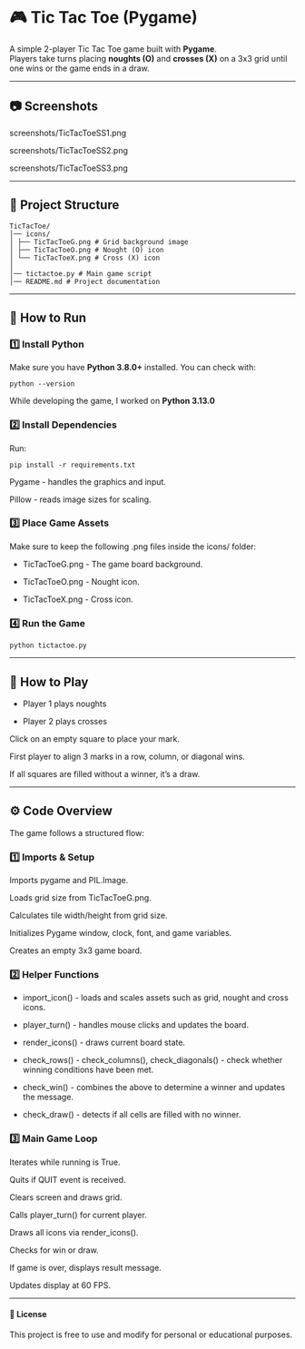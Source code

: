 # 🎮 Tic Tac Toe (Pygame)

A simple 2-player Tic Tac Toe game built with **Pygame**.  
Players take turns placing **noughts (O)** and **crosses (X)** on a 3x3 grid until one wins or the game ends in a draw.

---

## 📷 Screenshots

screenshots/TicTacToeSS1.png

screenshots/TicTacToeSS2.png

screenshots/TicTacToeSS3.png 

---

## 📂 Project Structure
````
TicTacToe/
│── icons/
│ ├── TicTacToeG.png # Grid background image
│ ├── TicTacToeO.png # Nought (O) icon
│ └── TicTacToeX.png # Cross (X) icon
│
│── tictactoe.py # Main game script
│── README.md # Project documentation
````

---

## 🚀 How to Run

### 1️⃣ Install Python
Make sure you have **Python 3.8.0+** installed. You can check with:

````
python --version
````

While developing the game, I worked on **Python 3.13.0**

### 2️⃣ Install Dependencies
Run:

````
pip install -r requirements.txt
````

Pygame - handles the graphics and input.

Pillow - reads image sizes for scaling.

### 3️⃣ Place Game Assets
Make sure to keep the following .png files inside the icons/ folder:

- TicTacToeG.png - The game board background.

- TicTacToeO.png - Nought icon.

- TicTacToeX.png - Cross icon.

### 4️⃣ Run the Game
````
python tictactoe.py
````

---

## 🎯 How to Play

- Player 1 plays noughts

- Player 2 plays crosses

Click on an empty square to place your mark.

First player to align 3 marks in a row, column, or diagonal wins.

If all squares are filled without a winner, it’s a draw.

---

## ⚙️ Code Overview
The game follows a structured flow:

### 1️⃣ Imports & Setup
Imports pygame and PIL.Image.

Loads grid size from TicTacToeG.png.

Calculates tile width/height from grid size.

Initializes Pygame window, clock, font, and game variables.

Creates an empty 3x3 game board.

### 2️⃣ Helper Functions
- import_icon() - loads and scales assets such as grid, nought and cross icons.

- player_turn() - handles mouse clicks and updates the board.

- render_icons() - draws current board state.

- check_rows() - check_columns(), check_diagonals() - check whether winning conditions have been met.

- check_win() - combines the above to determine a winner and updates the message.

- check_draw() - detects if all cells are filled with no winner.

### 3️⃣ Main Game Loop
Iterates while running is True.



Quits if QUIT event is received.

Clears screen and draws grid.

Calls player_turn() for current player.

Draws all icons via render_icons().

Checks for win or draw.

If game is over, displays result message.

Updates display at 60 FPS.

---

#### 📜 License
This project is free to use and modify for personal or educational purposes.